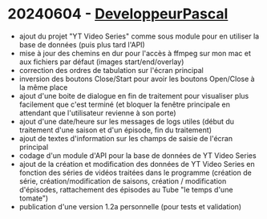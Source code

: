 # 20240604 - [DeveloppeurPascal](https://github.com/XXX_USER_XXX)

* ajout du projet "YT Video Series" comme sous module pour en utiliser la base de données (puis plus tard l'API)
* mise à jour des chemins en dur pour l'accès à ffmpeg sur mon mac et aux fichiers par défaut (images start/end/overlay)
* correction des ordres de tabulation sur l'écran principal
* inversion des boutons Close/Start pour avoir les boutons Open/Close à la même place
* ajout d'une boite de dialogue en fin de traitement pour visualiser plus facilement que c'est terminé (et bloquer la fenêtre principale en attendant que l'utilisateur revienne à son porte)
* ajout d'une date/heure sur les messages de logs utiles (début du traitement d'une saison et d'un épisode, fin du traitement)
* ajout de textes d'information sur les champs de saisie de l'écran principal
* codage d'un module d'API pour la base de données de YT Video Series
* ajout de la création et modification des données de YT Video Series en fonction des séries de vidéos traitées dans le programme (création de série, création/modification de saisons, création / modification d'épisodes, rattachement des épisodes au Tube "le temps d'une tomate")
* publication d'une version 1.2a personnelle (pour tests et validation)
